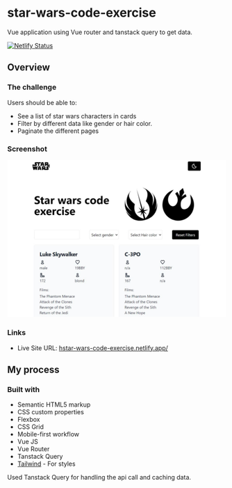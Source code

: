 # star-wars-code-exercise

Vue application using Vue router and tanstack query to get data.

[![Netlify Status](https://api.netlify.com/api/v1/badges/d5febadf-d30d-481a-a30c-3719d0ab7b3f/deploy-status)](https://app.netlify.com/sites/star-wars-code-exercise/deploys)

## Overview

### The challenge

Users should be able to:

-   See a list of star wars characters in cards
-   Filter by different data like gender or hair color.
-   Paginate the different pages

### Screenshot

![](./screenshot.jpg)

### Links

-   Live Site URL: [hstar-wars-code-exercise.netlify.app/](https://star-wars-code-exercise.netlify.app/)

## My process

### Built with

-   Semantic HTML5 markup
-   CSS custom properties
-   Flexbox
-   CSS Grid
-   Mobile-first workflow
-   Vue JS
-   Vue Router
-   Tanstack Query
-   [Tailwind](https://tailwindcss.com) - For styles

Used Tanstack Query for handling the api call and caching data.
